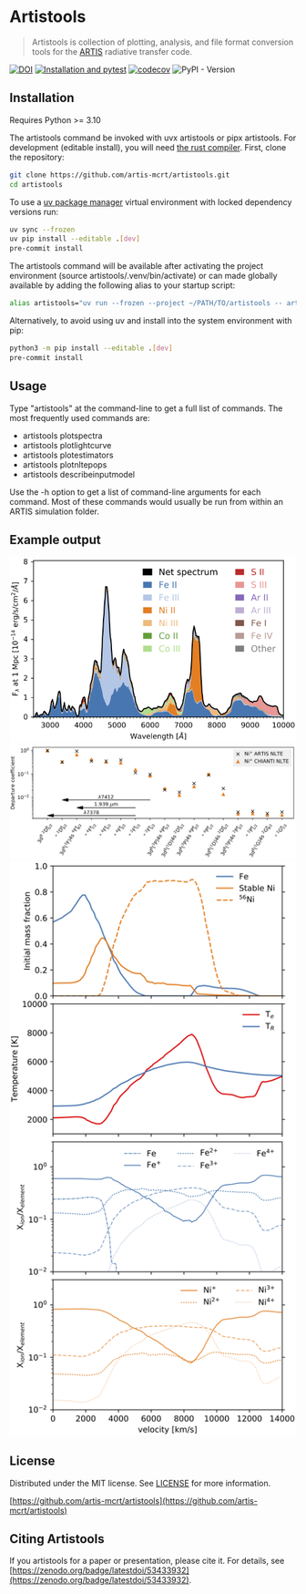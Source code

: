 # Artistools

> Artistools is collection of plotting, analysis, and file format conversion tools for the [ARTIS](https://github.com/artis-mcrt/artis) radiative transfer code.

[![DOI](https://zenodo.org/badge/53433932.svg)](https://zenodo.org/badge/latestdoi/53433932)
[![Installation and pytest](https://github.com/artis-mcrt/artistools/actions/workflows/pytest.yml/badge.svg)](https://github.com/artis-mcrt/artistools/actions/workflows/pytest.yml)
[![codecov](https://codecov.io/gh/artis-mcrt/artistools/branch/main/graph/badge.svg?token=XFlarJqeZd)](https://codecov.io/gh/artis-mcrt/artistools)
![PyPI - Version](https://img.shields.io/pypi/v/artistools)

## Installation
Requires Python >= 3.10

The artistools command be invoked with uvx artistools or pipx artistools. For development (editable install), you will need [the rust compiler](https://www.rust-lang.org/tools/install). First, clone the repository:
```sh
git clone https://github.com/artis-mcrt/artistools.git
cd artistools
```

To use a [uv package manager](https://docs.astral.sh/uv/getting-started/installation/) virtual environment with locked dependency versions run:
```sh
uv sync --frozen
uv pip install --editable .[dev]
pre-commit install
```

The artistools command will be available after activating the project environment (source artistools/.venv/bin/activate) or can made globally available by adding the following alias to your startup script:
```sh
alias artistools="uv run --frozen --project ~/PATH/TO/artistools -- artistools"
```

Alternatively, to avoid using uv and install into the system environment with pip:
```sh
python3 -m pip install --editable .[dev]
pre-commit install
```

## Usage
Type "artistools" at the command-line to get a full list of commands. The most frequently used commands are:
- artistools plotspectra
- artistools plotlightcurve
- artistools plotestimators
- artistools plotnltepops
- artistools describeinputmodel

Use the -h option to get a list of command-line arguments for each command. Most of these commands would usually be run from within an ARTIS simulation folder.

## Example output

![Emission plot](https://github.com/artis-mcrt/artistools/raw/main/images/fig-emission.png)
![NLTE plot](https://github.com/artis-mcrt/artistools/raw/main/images/fig-nlte-Ni.png)
![Estimator plot](https://github.com/artis-mcrt/artistools/raw/main/images/fig-estimators.png)

## License
Distributed under the MIT license. See [LICENSE](https://github.com/artis-mcrt/artistools/blob/main/LICENSE.txt) for more information.

[https://github.com/artis-mcrt/artistools](https://github.com/artis-mcrt/artistools)


## Citing Artistools

If you artistools for a paper or presentation, please cite it. For details, see [https://zenodo.org/badge/latestdoi/53433932](https://zenodo.org/badge/latestdoi/53433932).
